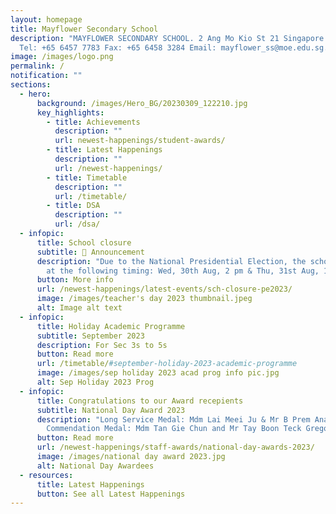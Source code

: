 ```yaml
---
layout: homepage
title: Mayflower Secondary School
description: "MAYFLOWER SECONDARY SCHOOL. 2 Ang Mo Kio St 21 Singapore 569384
  Tel: +65 6457 7783 Fax: +65 6458 3284 Email: mayflower_ss@moe.edu.sg."
image: /images/logo.png
permalink: /
notification: ""
sections:
  - hero:
      background: /images/Hero_BG/20230309_122210.jpg
      key_highlights:
        - title: Achievements
          description: ""
          url: newest-happenings/student-awards/
        - title: Latest Happenings
          description: ""
          url: /newest-happenings/
        - title: Timetable
          description: ""
          url: /timetable/
        - title: DSA
          description: ""
          url: /dsa/
  - infopic:
      title: School closure
      subtitle: 📣 Announcement
      description: "Due to the National Presidential Election, the school will closed
        at the following timing: Wed, 30th Aug, 2 pm & Thu, 31st Aug, 10.30 am"
      button: More info
      url: /newest-happenings/latest-events/sch-closure-pe2023/
      image: /images/teacher's day 2023 thumbnail.jpeg
      alt: Image alt text
  - infopic:
      title: Holiday Academic Programme
      subtitle: September 2023
      description: For Sec 3s to 5s
      button: Read more
      url: /timetable/#september-holiday-2023-academic-programme
      image: /images/sep holiday 2023 acad prog info pic.jpg
      alt: Sep Holiday 2023 Prog
  - infopic:
      title: Congratulations to our Award recepients
      subtitle: National Day Award 2023
      description: "Long Service Medal: Mdm Lai Meei Ju & Mr B Prem Anand,
        Commendation Medal: Mdm Tan Gie Chun and Mr Tay Boon Teck Gregory"
      button: Read more
      url: /newest-happenings/staff-awards/national-day-awards-2023/
      image: /images/national day award 2023.jpg
      alt: National Day Awardees
  - resources:
      title: Latest Happenings
      button: See all Latest Happenings
---
```

